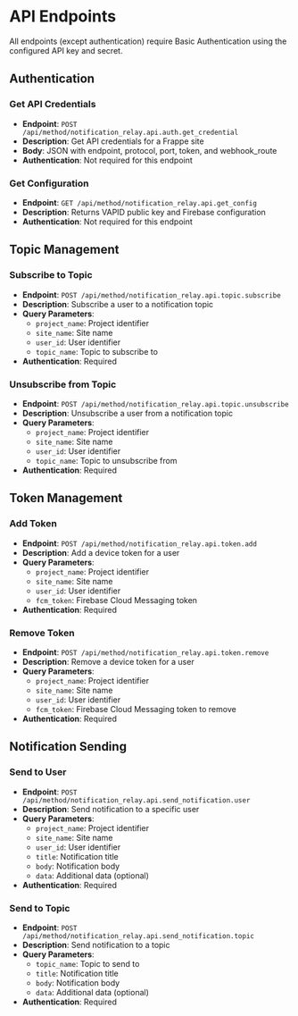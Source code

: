 # API Endpoints

All endpoints (except authentication) require Basic Authentication using the configured API key and secret.

## Authentication

### Get API Credentials
- **Endpoint**: `POST /api/method/notification_relay.api.auth.get_credential`
- **Description**: Get API credentials for a Frappe site
- **Body**: JSON with endpoint, protocol, port, token, and webhook_route
- **Authentication**: Not required for this endpoint

### Get Configuration
- **Endpoint**: `GET /api/method/notification_relay.api.get_config`
- **Description**: Returns VAPID public key and Firebase configuration
- **Authentication**: Not required for this endpoint

## Topic Management

### Subscribe to Topic
- **Endpoint**: `POST /api/method/notification_relay.api.topic.subscribe`
- **Description**: Subscribe a user to a notification topic
- **Query Parameters**:
  - `project_name`: Project identifier
  - `site_name`: Site name
  - `user_id`: User identifier
  - `topic_name`: Topic to subscribe to
- **Authentication**: Required

### Unsubscribe from Topic
- **Endpoint**: `POST /api/method/notification_relay.api.topic.unsubscribe`
- **Description**: Unsubscribe a user from a notification topic
- **Query Parameters**:
  - `project_name`: Project identifier
  - `site_name`: Site name
  - `user_id`: User identifier
  - `topic_name`: Topic to unsubscribe from
- **Authentication**: Required

## Token Management

### Add Token
- **Endpoint**: `POST /api/method/notification_relay.api.token.add`
- **Description**: Add a device token for a user
- **Query Parameters**:
  - `project_name`: Project identifier
  - `site_name`: Site name
  - `user_id`: User identifier
  - `fcm_token`: Firebase Cloud Messaging token
- **Authentication**: Required

### Remove Token
- **Endpoint**: `POST /api/method/notification_relay.api.token.remove`
- **Description**: Remove a device token for a user
- **Query Parameters**:
  - `project_name`: Project identifier
  - `site_name`: Site name
  - `user_id`: User identifier
  - `fcm_token`: Firebase Cloud Messaging token to remove
- **Authentication**: Required

## Notification Sending

### Send to User
- **Endpoint**: `POST /api/method/notification_relay.api.send_notification.user`
- **Description**: Send notification to a specific user
- **Query Parameters**:
  - `project_name`: Project identifier
  - `site_name`: Site name
  - `user_id`: User identifier
  - `title`: Notification title
  - `body`: Notification body
  - `data`: Additional data (optional)
- **Authentication**: Required

### Send to Topic
- **Endpoint**: `POST /api/method/notification_relay.api.send_notification.topic`
- **Description**: Send notification to a topic
- **Query Parameters**:
  - `topic_name`: Topic to send to
  - `title`: Notification title
  - `body`: Notification body
  - `data`: Additional data (optional)
- **Authentication**: Required 